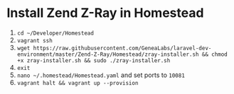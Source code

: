 # Install Zend Z-Ray in Homestead
1. `cd ~/Developer/Homestead`
2. `vagrant ssh`
3. `wget https://raw.githubusercontent.com/GeneaLabs/laravel-dev-environment/master/Zend-Z-Ray/Homestead/zray-installer.sh && chmod +x zray-installer.sh && sudo ./zray-installer.sh`
4. `exit`
5. `nano ~/.homestead/Homestead.yaml` and set ports to `10081`
6. `vagrant halt && vagrant up --provision`
